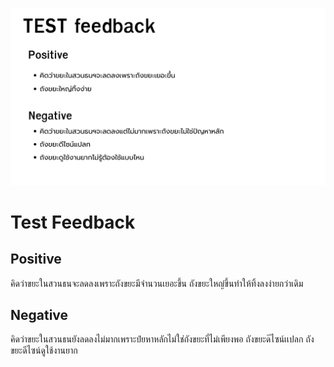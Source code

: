 ![Feedback](../DT_IMGDATA/Feedback.png)
# Test Feedback
## Positive
คิดว่าขยะในสวนธนจะลดลงเพราะถังขยะมีจำนวนเยอะขึ้น
ถังขยะใหญ๋ขึ้นทำให้ทิ้งลงง่ายกว่าเดิม

## Negative
คิดว่าขยะในสวนธนยังลดลงไม่มากเพราะปํยหาหลักไม่ใช่ถังขยะที่ไม่เพียงพอ
ถังขยะด๊ไซน์เเปลก
ถังขยะดีไซน์ดูใช้งานยาก
